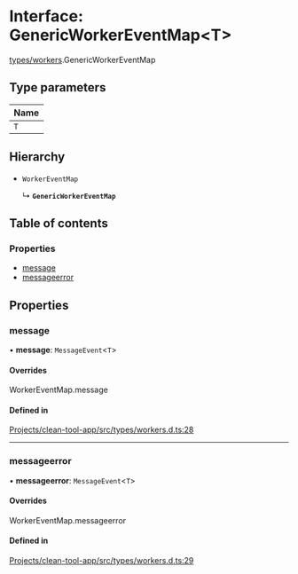 # Interface: GenericWorkerEventMap<T\>

[types/workers](../wiki/types.workers).GenericWorkerEventMap

## Type parameters

| Name |
| :------ |
| `T` |

## Hierarchy

- `WorkerEventMap`

  ↳ **`GenericWorkerEventMap`**

## Table of contents

### Properties

- [message](../wiki/types.workers.GenericWorkerEventMap#message)
- [messageerror](../wiki/types.workers.GenericWorkerEventMap#messageerror)

## Properties

### message

• **message**: `MessageEvent`<`T`\>

#### Overrides

WorkerEventMap.message

#### Defined in

[Projects/clean-tool-app/src/types/workers.d.ts:28](https://github.com/yuckyh/clean-tool-app/)

___

### messageerror

• **messageerror**: `MessageEvent`<`T`\>

#### Overrides

WorkerEventMap.messageerror

#### Defined in

[Projects/clean-tool-app/src/types/workers.d.ts:29](https://github.com/yuckyh/clean-tool-app/)
